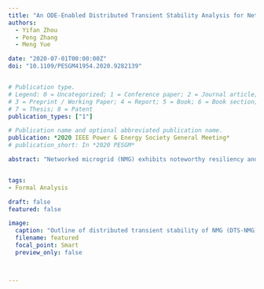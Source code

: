 ```yaml
---
title: "An ODE-Enabled Distributed Transient Stability Analysis for Networked Microgrids"
authors:
  - Yifan Zhou
  - Peng Zhang
  - Meng Yue

date: "2020-07-01T00:00:00Z"
doi: "10.1109/PESGM41954.2020.9282139"


# Publication type.
# Legend: 0 = Uncategorized; 1 = Conference paper; 2 = Journal article;
# 3 = Preprint / Working Paper; 4 = Report; 5 = Book; 6 = Book section;
# 7 = Thesis; 8 = Patent
publication_types: ["1"]

# Publication name and optional abbreviated publication name.
publication: *2020 IEEE Power & Energy Society General Meeting*
# publication_short: In *2020 PESGM*

abstract: "Networked microgrid (NMG) exhibits noteworthy resiliency and flexibility benefits for the mutual support from neighboring microgrids. With high penetration of distributed energy resources (DERs) and the associated controls, the transient stability analysis of NMGs is of critical significance. To address the issues of computation burdens and privacy in the centralized transient analysis, this paper devises an ordinary differential equation (ODE)-enabled distributed transient stability (DTS) methodology for NMGs. First, an ODE-based microgrid model is established to capture the dynamics in the droop control of DERs as well as network and load. Further, a distributed DTS is devised for the ODE representation of an NMG, allowing a privacy-preserving transient analysis of each microgrid while accurately reconstructing the frequency dynamics under droop controls in all DERs. Extensive tests are performed to verify the validity of the ODE-based microgrid model through both dynamic response and eigenvalue analysis, and the efficacy of the DTS algorithm in simulating the large signal responses and the frequent fluctuations in NMG."


tags:
- Formal Analysis

draft: false
featured: false

image:
  caption: "Outline of distributed transient stability of NMG (DTS-NMG)."
  filename: featured
  focal_point: Smart
  preview_only: false



---
```



